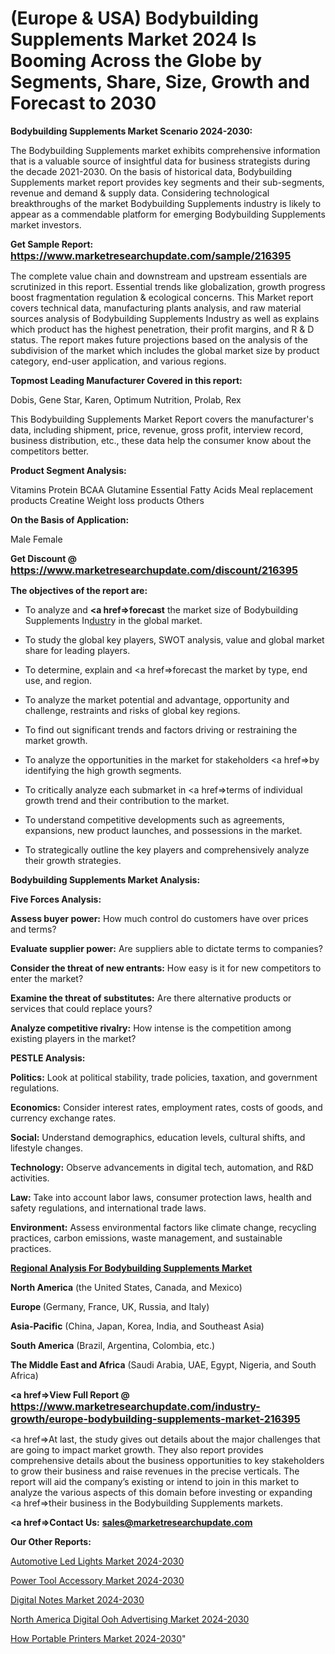 # (Europe & USA) Bodybuilding Supplements Market 2024 Is Booming Across the Globe by Segments, Share, Size, Growth and Forecast to 2030

<strong>Bodybuilding Supplements Market Scenario 2024-2030:</strong>

The Bodybuilding Supplements market exhibits comprehensive information that is a valuable source of insightful data for business strategists during the decade 2021-2030. On the basis of historical data, Bodybuilding Supplements market report provides key segments and their sub-segments, revenue and demand &amp; supply data. Considering technological breakthroughs of the market Bodybuilding Supplements industry is likely to appear as a commendable platform for emerging Bodybuilding Supplements market investors.

<strong>Get Sample Report: <a href=https://www.marketresearchupdate.com/sample/216395><font size=3 color=#0000ff>https://www.marketresearchupdate.com/sample/216395</font></a></strong>

The complete value chain and downstream and upstream essentials are scrutinized in this report. Essential trends like globalization, growth progress boost fragmentation regulation &amp; ecological concerns. This Market report covers technical data, manufacturing plants analysis, and raw material sources analysis of Bodybuilding Supplements Industry as well as explains which product has the highest penetration, their profit margins, and R & D status. The report makes future projections based on the analysis of the subdivision of the market which includes the global market size by product category, end-user application, and various regions.

<strong>Topmost Leading Manufacturer Covered in this report:</strong>

Dobis, Gene Star, Karen, Optimum Nutrition, Prolab, Rex

This Bodybuilding Supplements Market Report covers the manufacturer's data, including shipment, price, revenue, gross profit, interview record, business distribution, etc., these data help the consumer know about the competitors better.

<strong>Product Segment Analysis: </strong>

Vitamins
Protein
BCAA
Glutamine
Essential Fatty Acids
Meal replacement products
Creatine
Weight loss products
Others

<strong>On the Basis of Application:</strong>

Male
Female

<strong>Get Discount @ <a href=https://www.marketresearchupdate.com/discount/216395><font size=3 color=#0000ff>https://www.marketresearchupdate.com/discount/216395</font></a></strong>

<strong><b>The objectives of the report are:</b></strong>

- To analyze and <strong><a href=><strong>forecast</strong></a></strong> the market size of Bodybuilding Supplements In<a href=ASDF991299>dustr</a>y in the global market.

- To study the global key players, SWOT analysis, value and global market share for leading players.

- To determine, explain and <a href=>forecast</a> the market by type, end use, and region.

- To analyze the market potential and advantage, opportunity and challenge, restraints and risks of global key regions.

- To find out significant trends and factors driving or restraining the market growth.

- To analyze the opportunities in the market for stakeholders <a href=>by</a> identifying the high growth segments.

- To critically analyze each submarket in <a href=>terms</a> of individual growth trend and their contribution to the market.

- To understand competitive developments such as agreements, expansions, new product launches, and possessions in the market.

- To strategically outline the key players and comprehensively analyze their growth strategies.

<strong>Bodybuilding Supplements Market Analysis:</strong>

<strong>Five Forces Analysis:</strong>

<strong>Assess buyer power:</strong> How much control do customers have over prices and terms?

<strong>Evaluate supplier power:</strong> Are suppliers able to dictate terms to companies?

<strong>Consider the threat of new entrants:</strong> How easy is it for new competitors to enter the market?

<strong>Examine the threat of substitutes:</strong> Are there alternative products or services that could replace yours?

<strong>Analyze competitive rivalry:</strong> How intense is the competition among existing players in the market?

<strong>PESTLE Analysis:</strong>

<strong>Politics:</strong> Look at political stability, trade policies, taxation, and government regulations.

<strong>Economics:</strong> Consider interest rates, employment rates, costs of goods, and currency exchange rates.

<strong>Social:</strong> Understand demographics, education levels, cultural shifts, and lifestyle changes.

<strong>Technology:</strong> Observe advancements in digital tech, automation, and R&D activities.

<strong>Law:</strong> Take into account labor laws, consumer protection laws, health and safety regulations, and international trade laws.

<strong>Environment:</strong> Assess environmental factors like climate change, recycling practices, carbon emissions, waste management, and sustainable practices.

<strong><u><b>Regional Analysis For Bodybuilding Supplements Market</b></u></strong>

<strong><b>North America</b></strong> (the United States, Canada, and Mexico)

<strong><b>Europe </b></strong>(Germany, France, UK, Russia, and Italy)

<strong><b>Asia-Pacific</b></strong> (China, Japan, Korea, India, and Southeast Asia)

<strong><b>South America</b></strong> (Brazil, Argentina, Colombia, etc.)

<strong><b>The Middle East and Africa</b></strong> (Saudi Arabia, UAE, Egypt, Nigeria, and South Africa)

<strong><a href=>View Full Report</a> @ <a href=https://www.marketresearchupdate.com/industry-growth/europe-bodybuilding-supplements-market-216395><font size=3 color=#0000ff>https://www.marketresearchupdate.com/industry-growth/europe-bodybuilding-supplements-market-216395</font></a></strong>

<a href=>At last,</a> the study gives out details about the major challenges that are going to impact market growth. They also report provides comprehensive details about the business opportunities to key stakeholders to grow their business and raise revenues in the precise verticals. The report will aid the company’s existing or intend to join in this market to analyze the various aspects of this domain before investing or expanding <a href=>their</a> business in the Bodybuilding Supplements markets.

<strong><a href=>Contact Us:</a></strong>
<strong>sales@marketresearchupdate.com</strong>

<strong>Our Other Reports:</strong>

<a href=https://www.linkedin.com/pulse/automotive-led-lights-market-size-growth-set-surge-significantly>Automotive Led Lights Market 2024-2030</a>

<a href=https://www.linkedin.com/pulse/power-tool-accessory-market-2023-remarking>Power Tool Accessory Market 2024-2030</a>

<a href=https://www.linkedin.com/pulse/digital-notes-market-outlooks-2023-size-players-cost-structures>Digital Notes Market 2024-2030</a>

<a href=https://www.linkedin.com/pulse/north-america-digital-ooh-advertising-market-cqv0f/>North America Digital Ooh Advertising Market 2024-2030</a>

<a href=https://medium.com/@nitin.nandanwar237/how-portable-printers-market-2023-development-is-changing-business-needs-f4d6b1897e8b>How Portable Printers Market 2024-2030</a>"
